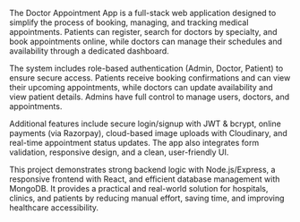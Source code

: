 The Doctor Appointment App is a full-stack web application designed to simplify the process of booking, managing, and tracking medical appointments. Patients can register, search for doctors by specialty, and book appointments online, while doctors can manage their schedules and availability through a dedicated dashboard.

The system includes role-based authentication (Admin, Doctor, Patient) to ensure secure access. Patients receive booking confirmations and can view their upcoming appointments, while doctors can update availability and view patient details. Admins have full control to manage users, doctors, and appointments.

Additional features include secure login/signup with JWT & bcrypt, online payments (via Razorpay), cloud-based image uploads with Cloudinary, and real-time appointment status updates. The app also integrates form validation, responsive design, and a clean, user-friendly UI.

This project demonstrates strong backend logic with Node.js/Express, a responsive frontend with React, and efficient database management with MongoDB. It provides a practical and real-world solution for hospitals, clinics, and patients by reducing manual effort, saving time, and improving healthcare accessibility.
